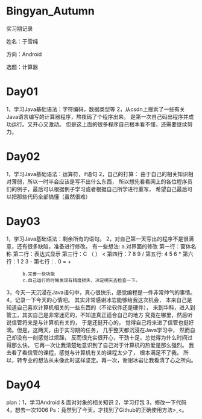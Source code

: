 # Bingyan_Autumn
实习期记录

姓名：于雪纯

方向：Android

选题：计算器

# Day01
1，学习Java基础语法：字符编码，数据类型等
2，从csdn上搜索了一些有关Java语言编写的计算器程序，熬夜码了个程序出来。 
是第一次自己码出程序并成功运行。又开心又激动。 
但是这上面的很多程序自己根本看不懂，还需要继续努力。


# Day02
1，学习Java基础语法：运算符，if语句 
2，自己的打算： 由于自己的相关知识相对薄弱，所以一时半会应该是写不出什么东西， 
所以想先看看网上的各位程序员们的例子，最后可以根据例子学习或者根据自己所学进行重写， 
希望自己最后可以把那些代码全部搞懂（虽然很难）


# Day03
1，学习Java基础语法：剩余所有的语句。
2，对自己第一天写出的程序不是很满意，还有很多缺陷，准备进行修改。
有一些想法:
          a.对界面的修改 第一行：窗体名称 
                         第二行：表达式显示 
                         第三行：C （ ） < 
                         第四行：7 8 9 / 
                         第五行: 4 5 6 * 
                         第六行：1 2 3 - 
                         第七行：. 0 = + 
                        
          b.完善一些功能
          c.自己运行的时候发现有精度损失，决定明天去检查一下。
          
3，今天一天沉浸在Java语句中，真心很快乐，感觉编程是一件非常帅气的事情。
4，记录一下今天的心情吧。
其实非常感谢冰岩能够给我这次机会， 本来自己是知道自己喜欢计算机相关的一些东西的（不论软件还是硬件），
来到华科，进入到管工，其实自己是非常迷茫的，不知道真正适合自己的地方 究竟在哪里，然后听说信管将来是与计算机有关的，
于是还挺开心的， 觉得自己将来进了信管也挺好滴。但是，这两天，由于实习期的任务， 几乎整天都沉浸在Java学习中，
然而自己却没有一刻感觉过烦躁， 反而很充实很开心，干劲十足，总觉得为什么时间过得那么快。
它再一次让我清楚地意识到了自己对于计算机的热爱是那么强烈。 我去看了看信管的课程，感觉与计算机有关的课程太少了，
根本满足不了我。 所以，转专业的想法从未像此时这样坚定。再一次，谢谢冰岩让我看清了心之所向。


# Day04
plan：1，学习Android & 面对对象的相关知识
      2，学习打包
      3，修改一下代码
      4，想去一次1006
Ps：竟然到了今天，才找到了Github的正确使用方法>_<。
